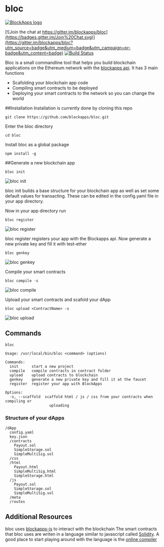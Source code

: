 # bloc

[![BlockApps logo](http://blockapps.net/img/logo_cropped.png)](http://blockapps.net)

[![Join the chat at https://gitter.im/blockapps/bloc](https://badges.gitter.im/Join%20Chat.svg)](https://gitter.im/blockapps/bloc?utm_source=badge&utm_medium=badge&utm_campaign=pr-badge&utm_content=badge) [![Build Status](https://travis-ci.org/blockapps/bloc.svg)](https://travis-ci.org/blockapps/bloc)

Bloc is a small commandline tool that helps you build blockchain applications on the Ethereum network with the [blockapps api](https://blockapps.net). It has 3 main functions
* Scafolding your blockchain app code
* Compiling smart contracts to be deployed
* Deploying your smart contracts to the network so you can change the world

##Installation
Installation is currently done by cloning this repo

```
git clone https://github.com/blockapps/bloc.git
```

Enter the bloc directory

```
cd bloc
```

Install bloc as a global package

```
npm install -g
```

##Generate a new blockchain app

```
bloc init
```

![bloc init](https://raw.githubusercontent.com/blockapps/bloc/readme-images/readme_img/bloc_init.png)

bloc init builds a base structure for your blockchain app as well as set some default values for transacting. These can be edited in the config.yaml file in your app directory.


Now in your app directory run

```
bloc register
```

![bloc register](https://raw.githubusercontent.com/blockapps/bloc/readme-images/readme_img/bloc_register.png)

bloc register registers your app with the Blockapps api. Now generate a new private key and fill it with test-ether

```
bloc genkey
```

![bloc genkey](https://raw.githubusercontent.com/blockapps/bloc/readme-images/readme_img/bloc_genkey.png)

Compile your smart contracts

```
bloc compile -s
```

![bloc compile](https://raw.githubusercontent.com/blockapps/bloc/readme-images/readme_img/bloc_compile.png)

Upload your smart contracts and scafold your dApp 

```
bloc upload <ContractName> -s
```

![bloc upload](https://raw.githubusercontent.com/blockapps/bloc/readme-images/readme_img/bloc_upload.png)

## Commands

```
bloc

Usage: /usr/local/bin/bloc <command> (options)

Commands:
  init      start a new project
  compile   compile contracts in contract folder
  upload    upload contracts to blockchain
  genkey    generate a new private key and fill it at the faucet
  register  register your app with BlockApps

Options:
  -s, --scaffold  scaffold html / js / css from your contracts when compiling or
                    uploading
```

### Structure of your dApps
```
/dApp
  config.yaml
  key.json
  /contracts
    Payout.sol
    SimpleStorage.sol
    SimpleMultiSig.sol
  /css
  /html
    Payout.html
    SimpleMultiSig.html
    SimpleStorage.html
  /js
    Payout.sol
    SimpleStorage.sol
    SimpleMultiSig.sol
  /meta
  /routes
```

## Additional Resources
bloc uses [blockapps-js](https://github.com/blockapps/blockapps-js) to interact with the blockchain
The smart contracts that bloc uses are writen in a language similar to javascript called [Solidity](https://github.com/ethereum/wiki/wiki/The-Solidity-Programming-Language). A good place to start playing around with the language is the [online compiler](https://chriseth.github.io/browser-solidity/)
